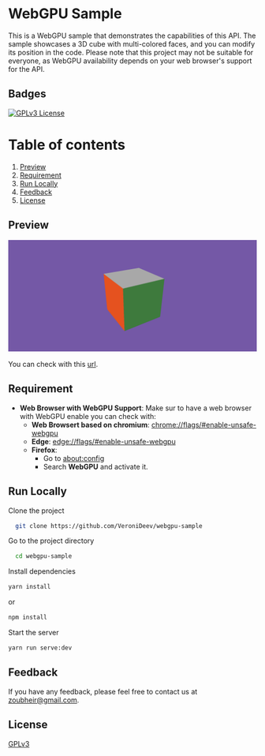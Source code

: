 # WebGPU Sample

This is a WebGPU sample that demonstrates the capabilities of this API. The sample showcases a 3D cube with multi-colored faces, and you can modify its position in the code. Please note that this project may not be suitable for everyone, as WebGPU availability depends on your web browser's support for the API.

## Badges

[![GPLv3 License](https://img.shields.io/badge/License-GPL%20v3-yellow.svg)](https://choosealicense.com/licenses/gpl-3.0/)

# Table of contents

1. [Preview](#preview)
2. [Requirement](#equirement)
3. [Run Locally](#run-locally)
4. [Feedback](#feedback)
5. [License](#License)

## Preview

![App Screenshot](./page_example.png)

You can check with this [url](https://github.com/VeroniDeev/webgpu-sample/tree/main).

## Requirement

- **Web Browser with WebGPU Support**: Make sur to have a web browser with WebGPU enable you can check with:
  - **Web Browsert based on chromium**:
    [chrome://flags/#enable-unsafe-webgpu](chrome://flags/#enable-unsafe-webgpu)
  - **Edge**:
    [edge://flags/#enable-unsafe-webgpu](edge://flags/#enable-unsafe-webgpu)
  - **Firefox**:
    - Go to [about:config](about:config)
    - Search **WebGPU** and activate it.

## Run Locally

Clone the project

```bash
  git clone https://github.com/VeroniDeev/webgpu-sample
```

Go to the project directory

```bash
  cd webgpu-sample
```

Install dependencies

```bash
yarn install
```

or

```bash
npm install
```

Start the server

```bash
yarn run serve:dev
```

## Feedback

If you have any feedback, please feel free to contact us at zoubheir@gmail.com.

## License

[GPLv3](https://choosealicense.com/licenses/gpl-3.0/)
